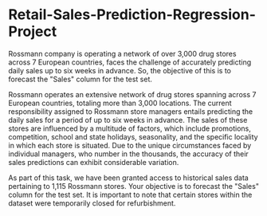 # Retail-Sales-Prediction-Regression-Project
Rossmann company is operating a network of over 3,000 drug stores across 7 European countries, faces the challenge of accurately predicting daily sales up to six weeks in advance. So, the objective of this is to forecast the "Sales" column for the test set.

Rossmann operates an extensive network of drug stores spanning across 7 European countries, totaling more than 3,000 locations. The current responsibility assigned to Rossmann store managers entails predicting the daily sales for a period of up to six weeks in advance. The sales of these stores are influenced by a multitude of factors, which include promotions, competition, school and state holidays, seasonality, and the specific locality in which each store is situated. Due to the unique circumstances faced by individual managers, who number in the thousands, the accuracy of their sales predictions can exhibit considerable variation.

As part of this task, we have been granted access to historical sales data pertaining to 1,115 Rossmann stores. Your objective is to forecast the "Sales" column for the test set. It is important to note that certain stores within the dataset were temporarily closed for refurbishment.

